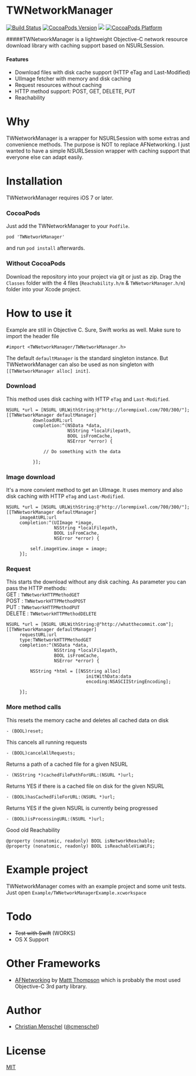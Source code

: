 # TWNetworkManager
[![Build Status](https://api.travis-ci.org/tapwork/TWNetworkManager.svg?style=flat)](https://travis-ci.org/tapwork/TWNetworkManager)
[![CocoaPods Version](http://img.shields.io/cocoapods/v/TWNetworkManager.svg?style=flat)](https://github.com/tapwork/TWNetworkManager/blob/master/TWNetworkManager.podspec)
[![](http://img.shields.io/cocoapods/l/TWNetworkManager.svg?style=flat)](https://github.com/tapwork/TWNetworkManager/blob/master/LICENSE.md)
[![CocoaPods Platform](http://img.shields.io/cocoapods/p/TWNetworkManager.svg?style=flat)]()

#####TWNetworkManager is a lightweight Objective-C network resource download library with caching support based on NSURLSession.

#### Features
* Download files with disk cache support (HTTP eTag and Last-Modified)
* UIImage fetcher with memory and disk caching
* Request resources without caching
* HTTP method support: POST, GET, DELETE, PUT
* Reachability

# Why
TWNetworkManager is a wrapper for NSURLSession with some extras and convenience methods. The purpose is NOT to replace AFNetworking. I just wanted to have a simple NSURLSession wrapper with caching support that everyone else can adapt easily.

# Installation
TWNetworkManager requires iOS 7 or later.
### CocoaPods

Just add the TWNetworkManager to your `Podfile`.
```objc
pod 'TWNetworkManager'
```
and run `pod install` afterwards.

### Without CocoaPods
Download the repository into your project via git or just as zip.
Drag the `Classes` folder with the 4 files (`Reachability.h/m` & `TWNetworkManager.h/m`) folder into your Xcode project.

# How to use it
Example are still in Objective C. Sure, Swift works as well.
Make sure to import the header file
```objc
#import <TWNetworkManager/TWNetworkManager.h>
```
The default `defaultManager` is the standard singleton instance. But TWNetworkManager can also be used as non singleton  with `[[TWNetworkManager alloc] init]`.

### Download
This method uses disk caching with HTTP `eTag` and `Last-Modified`.
```objc
NSURL *url = [NSURL URLWithString:@"http://lorempixel.com/700/300/"];
[[TWNetworkManager defaultManager]
          downloadURL:url
          completion:^(NSData *data,
                       NSString *localFilepath,
                       BOOL isFromCache,
                       NSError *error) {

              // Do something with the data

          }];
```

### Image download
It's a more convient method to get an UIImage.
It uses memory and also disk caching with HTTP `eTag` and `Last-Modified`.
```objc
NSURL *url = [NSURL URLWithString:@"http://lorempixel.com/700/300/"];
[[TWNetworkManager defaultManager]
     imageAtURL:url
     completion:^(UIImage *image,
                  NSString *localFilepath,
                  BOOL isFromCache,
                  NSError *error) {

         self.imageView.image = image;
     }];
```

### Request
This starts the download without any disk caching.
As parameter you can pass the HTTP methods:<br>
GET : `TWNetworkHTTPMethodGET`<br>
POST : `TWNetworkHTTPMethodPOST`<br>
PUT : `TWNetworkHTTPMethodPUT`<br>
DELETE : `TWNetworkHTTPMethodDELETE`<br>

```objc
NSURL *url = [NSURL URLWithString:@"http://whatthecommit.com"];
[[TWNetworkManager defaultManager]
     requestURL:url
     type:TWNetworkHTTPMethodGET
     completion:^(NSData *data,
                  NSString *localFilepath,
                  BOOL isFromCache,
                  NSError *error) {

         NSString *html = [[NSString alloc]
                              initWithData:data
                              encoding:NSASCIIStringEncoding];

     }];
```

### More method calls
This resets the memory cache and deletes all cached data on disk
```objc
- (BOOL)reset;
```

This cancels all running requests
```objc
- (BOOL)cancelAllRequests;
```

Returns a path of a cached file for a given NSURL
```objc
- (NSString *)cachedFilePathForURL:(NSURL *)url;
```

Returns YES if there is a cached file on disk for the given NSURL
```objc
- (BOOL)hasCachedFileForURL:(NSURL *)url;
```

Returns YES if the given NSURL is currently being progressed
```objc
- (BOOL)isProcessingURL:(NSURL *)url;
```

Good old Reachability
```objc
@property (nonatomic, readonly) BOOL isNetworkReachable;
@property (nonatomic, readonly) BOOL isReachableViaWiFi;
```

# Example project
TWNetworkManager comes with an example project and some unit tests. Just open `Example/TWNetworkManagerExample.xcworkspace`

# Todo
* ~~Test with Swift~~ (WORKS)
* OS X Support

# Other Frameworks
* [AFNetworking](https://github.com/AFNetworking/AFNetworking) by [Mattt Thompson](https://twitter.com/mattt) which is probably the most used Objective-C 3rd party library.


# Author
* [Christian Menschel](http://github.com/tapwork) ([@cmenschel](https://twitter.com/cmenschel))


# License
[MIT](LICENSE.md)
